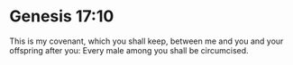 # Genesis 17:10

This is my covenant, which you shall keep, between me and you and your offspring after you: Every male among you shall be circumcised.
